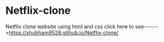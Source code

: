 # Netflix-clone
Netflix clone website using html and css click here to see------>https://shubham9528.github.io/Netflix-clone/
